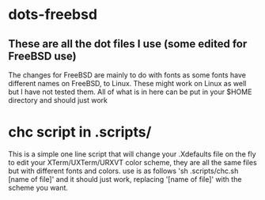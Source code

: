 # dots-freebsd
## These are all the dot files I use (some edited for FreeBSD use)
The changes for FreeBSD are mainly to do with fonts as some fonts have different names on FreeBSD, to Linux.
These might work on Linux as well but I have not tested them.
All of what is in here can be put in your $HOME directory and should just work
# chc script in .scripts/
This is a simple one line script that will change your .Xdefaults file on the fly to edit your XTerm/UXTerm/URXVT color scheme, they are all the same files but with different fonts and colors.
use is as follows 'sh .scripts/chc.sh [name of file]' and it should just work, replacing '[name of file]' with the scheme you want.
